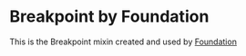 # Breakpoint by Foundation

This is the Breakpoint mixin created and used by [Foundation](https://foundation.zurb.com/)
